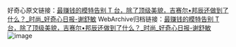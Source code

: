 好奇心原文链接：[最赚钱的模特告别 T 台，除了顶级美貌，吉赛尔•邦辰还做到了什么？_时尚_好奇心日报-谢舒敏](https://www.qdaily.com/articles/8666.html)
WebArchive归档链接：[最赚钱的模特告别 T 台，除了顶级美貌，吉赛尔•邦辰还做到了什么？_时尚_好奇心日报-谢舒敏](http://web.archive.org/web/20160808051520/http://www.qdaily.com/articles/8666.html)
![image](http://ww3.sinaimg.cn/large/007d5XDpgy1g3vdm9fyoyj30u08cne81)